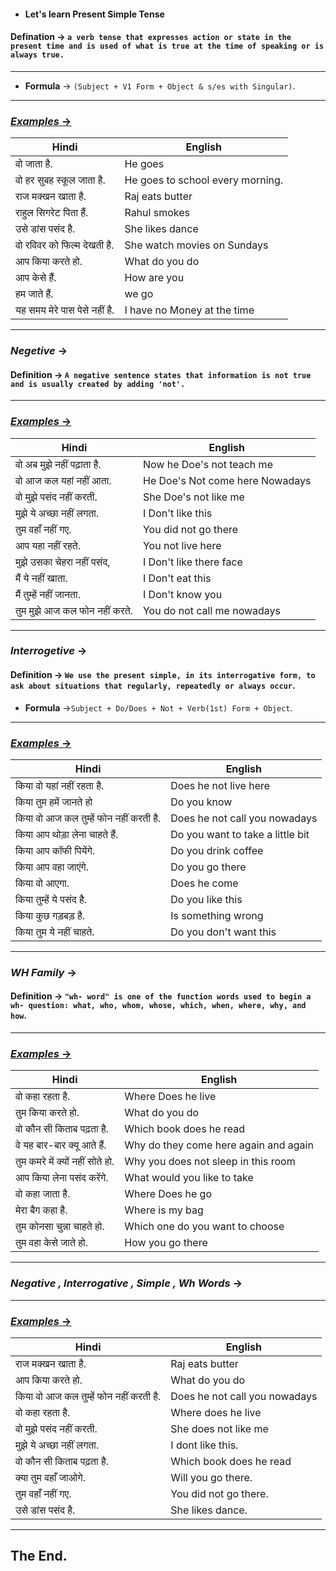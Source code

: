 * ####  __Let's learn Present Simple Tense__
 
 #### Defination -> `a verb tense that expresses action or state in the present time and is used of what is true at the time of speaking or is always true.`
 ___
* __Formula__ -> `(Subject + V1 Form + Object & s/es with Singular)`.
___
### <U>_Examples_ -></U>

| Hindi | English |
| ---   | ---     |    
| वो जाता है. | He goes | 
| वो हर सुबह स्कूल जाता है.| He goes to school every morning.|
| राज मक्खन खाता है.| Raj eats butter|
| राहुल सिगरेट पिता हैं. | Rahul smokes|
| उसे डांस पसंद है.| She likes dance
| वो रविवर को फिल्म देखती है. | She watch movies on Sundays|
|आप किया करते हो. | What do you do|
|आप केसे हैं. | How are you|
| हम जाते हैं.| we go|
| यह समय मेरे पास पेसे नहीं है.| I have no Money at the time|
___
### _Negetive_ ->
#### Definition -> `A negative sentence states that information is not true and is usually created by adding 'not'.`

---
###  <u>_Examples_ -></u>
| Hindi| English |
| ---   | ---     |
| वो अब मुझे नहीं पढ़ाता है. | Now he Doe's not teach me|
|वो आज कल यहां नहीं आता.| He Doe's Not come here Nowadays|
|वो मुझे पसंद नहीं करती. | She Doe's not like me
| मुझे ये अच्छा नहीं लगता. | I Don't like this|
| तुम वहाँ नहीं गए.| You did not go there|
| आप यहा नहीं रहते. | You not live here|
| मुझे उसका चेहरा नहीं पसंद,| I Don't like there face|
|मैं ये नहीं खाता. | I Don't eat this|
| मैं तुम्हें नहीं जानता.| I Don't know you|
|तुम मुझे आज कल फोन नहीं करते. | You do not call me nowadays|
___
### _Interrogetive_ ->
#### Definition -> `We use the present simple, in its interrogative form, to ask about situations that regularly, repeatedly or always occur`.
* __Formula__  ->`Subject + Do/Does + Not + Verb(1st) Form + Object`.
---
### <u>_Examples_ -></u>
| Hindi | English |
| ---   | ---     |
किया वो यहां नहीं रहता है. | Does he not live here|
|किया तुम हमें जानते हो | Do you know |
किया वो आज कल तुम्हें फोन नहीं करती है. | Does he not call you nowadays|
|किया आप थोड़ा लेना चाहते हैं.| Do you want to take a little bit|
|किया आप कॉफी पियेंगे. |Do you drink coffee|
|किया आप वहा जाएंगे.|Do you go there|
|किया वो आएगा.|Does he come|
|किया तुम्हें ये पसंद है. |Do you like this|
|किया कुछ गड़बड़ है.|Is something wrong|
किया तुम ये नहीं चाहते.|Do you don't want this|
___
### _WH Family_ ->

#### Definition -> `"wh- word" is one of the function words used to begin a wh- question: what, who, whom, whose, which, when, where, why, and how`.

---
### <u>_Examples_ -></u>

| Hindi | English |
| ---   | ---     |
|वो कहा रहता है. | Where Does he live |
| तुम किया करते हो. | What do you do |
| वो कौन सी किताब पढ़ता है. | Which book does he read |
| वे यह बार-बार क्यू आते हैं.| Why do they come here again and again|
|तुम कमरे में क्यों नहीं सोते हो. | Why you does not sleep in this room|
|आप किया लेना पसंद करेंगे.|What would you like to take|
|वो कहा जाता है.|Where Does he go|
|मेरा बैग कहा है.|Where is my bag|
|तुम कोनसा चुन्ना चाहते हो.|Which one do you want to choose|
|तुम वहा केसे जाते हो.|How you go there|
___

### _Negative , Interrogative , Simple , Wh Words_ ->

---
### <u>_Examples_ -></u>
| Hindi     | English   |
| ---       | ---       |
|राज मक्खन खाता है.| Raj eats butter|
|आप किया करते हो. | What do you do|
|किया वो आज कल तुम्हें फोन नहीं करती है. | Does he not call you nowadays|
|वो कहा रहता है.| Where does he live|
|वो मुझे पसंद नहीं करती. | She does not like me|
|मुझे ये अच्छा नहीं लगता.| I dont like this.|
|वो कौन सी किताब पढ़ता है.| Which book does he read|
|क्या तुम वहाँ जाओगे. | Will you go there.|
|तुम वहाँ नहीं गए. | You did not go there.|
|उसे डांस पसंद है. | She likes dance.|
---
## The End.